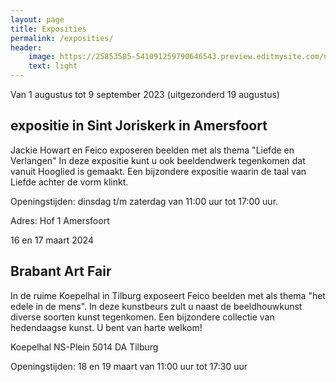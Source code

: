 ```yaml
---
layout: page
title: Exposities
permalink: /exposities/
header:
    image: https://25853585-541091259790646543.preview.editmysite.com/uploads/2/5/8/5/25853585/expositie-4_orig.jpg
    text: light
---
```




Van 1 augustus tot 9 september 2023 (uitgezonderd 19 augustus)

## expositie in Sint Joriskerk in Amersfoort

Jackie Howart en Feico exposeren beelden met als thema "Liefde en Verlangen"
In deze expositie kunt u ook beeldendwerk tegenkomen dat vanuit Hooglied is gemaakt.
Een bijzondere expositie waarin de taal van Liefde achter de vorm klinkt.

 Openingstijden:
 dinsdag t/m zaterdag van 11:00 uur tot 17:00 uur.

 Adres:
 Hof 1
 Amersfoort





16 en 17 maart 2024
## Brabant Art Fair

In de ruime Koepelhal in Tilburg exposeert Feico beelden met als thema "het edele in de mens".
In deze kunstbeurs zult u naast de beeldhouwkunst diverse soorten kunst tegenkomen. Een bijzondere collectie van hedendaagse kunst.
U bent van harte welkom!

Koepelhal
NS-Plein
5014 DA Tilburg


Openingstijden: 18 en 19 maart van 11:00 uur tot 17:30 uur  
